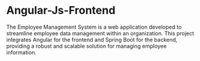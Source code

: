 # Angular-Js-Frontend
The Employee Management System is a web application developed to streamline employee data management within an organization. This project integrates Angular for the frontend and Spring Boot for the backend, providing a robust and scalable solution for managing employee information. 
